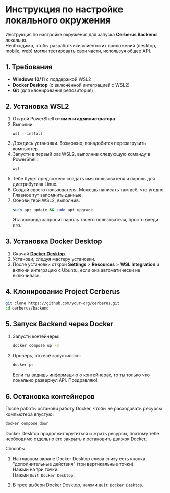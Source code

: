 # Инструкция по настройке локального окружения

Инструкция по настройке окружения для запуска **Cerberus Backend** локально.  
Необходима, чтобы разработчики клиентских приложений (desktop, mobile, web) могли тестировать свои части, используя общее API.

## 1. Требования

- **Windows 10/11** с поддержкой WSL2
- **Docker Desktop** (с включённой интеграцией с WSL2)  
- **Git** (для клонирования репозитория)  

## 2. Установка WSL2

1. Открой PowerShell **от имени администратора**
2. Выполни:
    ```PowerShell
    wsl --install
    ```
3. Дождись установки. Возможно, понадобится перезагрузить компьютер.
4. Запусти в первый раз WSL2, выполнив следующую команду в PowerShell:
   ```PowerShell
   wsl
   ```
5. Тебе будет предложено создать имя пользователя и пароль для дистрибутива Linux.
6. Создай своего пользователя. Можешь написать там всё, что угодно. Главное тут запомнить данные.
7. Обнови твой WSL2, выполнив:
   ```bash
   sudo apt update && sudo apt upgrade
   ```
   Эта команда запросит пароль твоего пользователя, просто введи его.

## 3. Установка Docker Desktop

1. Скачай [**Docker Desktop**](https://www.docker.com/products/docker-desktop/).
2. Установи, следуя мастеру установки.
3. После установки открой **Settings** > **Resources** > **WSL Integration**
и включи интеграцию с Ubuntu, если она автоматически не включилась.

## 4. Клонирование Project Cerberus
```bash
git clone https://github.com/your-org/cerberus.git
cd cerberus/backend
```

## 5. Запуск Backend через Docker

1. Запусти контейнеры:
   ```bash
   docker compose up -d
   ```
2. Проверь, что всё запустилось:
   ```bash
   docker ps
   ```
   Если ты видишь информацию о контейнерах, то ты только что локально развернул API. Поздравляю!

## 6. Остановка контейнеров
После работы останови работу Docker, чтобы не расходовать ресурсы компьютера впустую:
```bash
docker compose down
```

Docker Desktop продолжит крутиться и жрать ресурсы, поэтому тебе необходимо отдельно его закрыть и остановить движок Docker.

Способы:
1. На главном экране Docker Desktop слева снизу есть кнопка "дополнительные действия" (три вертикальные точки).     
   Нажми на три точки.  
   Нажми `Quit Docker Desktop`.

2. В трее выбери Docker Desktop, нажми `Quit Docker Desktop`.